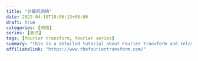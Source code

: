 ```yaml
---
title: "计算机网络"
date: 2022-04-10T18:06:13+08:00
draft: true
categories: [网络]
series: [面试]
tags: [fourier transform, fourier series]
summary: "This is a detailed tutorial about Fourier Transform and related topics. It intelligibly explained what Fourier Transform is and how it works."
affiliatelink: "https://www.thefouriertransform.com/"
---
```


